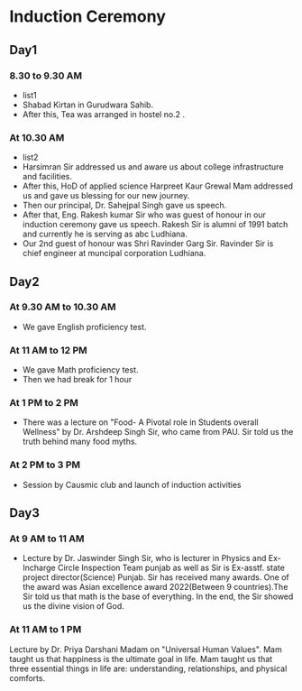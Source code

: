 # Induction Ceremony
## Day1
### 8.30 to 9.30 AM
- list1
- Shabad Kirtan in Gurudwara Sahib.
- After this, Tea was arranged in hostel no.2 .
### At 10.30 AM
- list2
- Harsimran Sir addressed us and aware us about college infrastructure and facilities.
- After this, HoD of applied science
Harpreet Kaur Grewal Mam addressed us and gave us blessing for our new journey.
- Then our principal, Dr. Sahejpal Singh gave us speech.
- After that, Eng. Rakesh kumar Sir who was guest of honour in our induction ceremony gave us speech. Rakesh Sir is alumni of 1991 batch and currently he is serving as abc Ludhiana.
- Our 2nd guest of honour was Shri Ravinder Garg Sir. Ravinder Sir is chief engineer at muncipal corporation Ludhiana.
## Day2
### At 9.30 AM to 10.30 AM
- We gave English proficiency test.
### At 11 AM to 12 PM
- We gave Math proficiency test.
- Then we had break for 1 hour
### At 1 PM to 2 PM
- There was a lecture on "Food- A Pivotal role in Students overall Wellness" by Dr. Arshdeep Singh Sir, who came from PAU. Sir told us the truth behind many food myths.
### At 2 PM to 3 PM
- Session by Causmic club and launch of induction activities
## Day3
### At 9 AM to 11 AM
- Lecture by Dr. Jaswinder Singh Sir, who is lecturer in Physics and Ex-Incharge Circle Inspection Team punjab as well as Sir is Ex-asstf. state project director(Science) Punjab. Sir has received many awards. One of the award was Asian excellence award 2022(Between 9 countries).The Sir told us that math is the base of everything. In the end, the Sir showed us the divine vision of God.
### At 11 AM to 1 PM
Lecture by Dr. Priya Darshani Madam on "Universal Human Values". Mam taught us that happiness is the ultimate goal in life. Mam taught us that three essential things in life are: understanding, relationships, and physical comforts.
